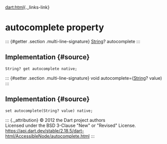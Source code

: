 [dart:html](../../dart-html/dart-html-library){._links-link}

autocomplete property
=====================

::: {#getter .section .multi-line-signature}
[String](../../dart-core/string-class)? autocomplete
:::

Implementation {#source}
--------------

``` {.language-dart data-language="dart"}
String? get autocomplete native;
```

::: {#setter .section .multi-line-signature}
void autocomplete=([String](../../dart-core/string-class)? value)
:::

Implementation {#source}
--------------

``` {.language-dart data-language="dart"}
set autocomplete(String? value) native;
```

::: {._attribution}
© 2012 the Dart project authors\
Licensed under the BSD 3-Clause \"New\" or \"Revised\" License.\
<https://api.dart.dev/stable/2.18.5/dart-html/AccessibleNode/autocomplete.html>
:::
